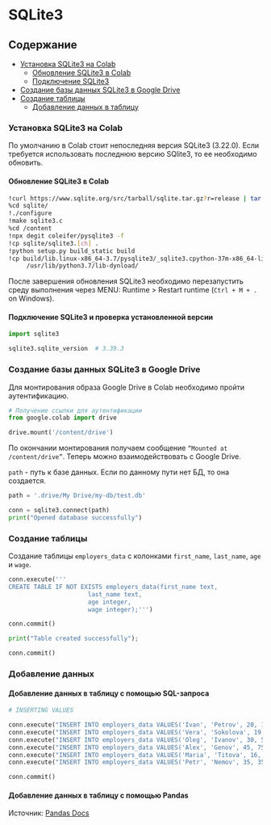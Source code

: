 # SQLite3

## Содержание

- [Установка SQLite3 на Colab](#установка-sqlite3-на-colab)
  - [Обновление SQLite3 в Colab](#обновление-sqlite3-в-colab)
  - [Подключение SQLite3](#подключение-sqlite3-и-проверка-установленной-версии)
- [Создание базы данных SQLite3 в Google Drive](#создание-базы-данных-sqlite3-в-google-drive)
- [Создание таблицы](#создание-таблицы)
  - [Добавление данных в таблицу](#добавление-данных)

### Установка SQLite3 на Colab

По умолчанию в Colab стоит непоследняя версия SQLite3 (3.22.0). Если требуется использовать последнюю версию SQlite3, то ее необходимо обновить.

#### Обновление SQLite3 в Colab

```bash
!curl https://www.sqlite.org/src/tarball/sqlite.tar.gz?r=release | tar xz
%cd sqlite/
!./configure
!make sqlite3.c
%cd /content
!npx degit coleifer/pysqlite3 -f
!cp sqlite/sqlite3.[ch] .
!python setup.py build_static build
!cp build/lib.linux-x86_64-3.7/pysqlite3/_sqlite3.cpython-37m-x86_64-linux-gnu.so \
     /usr/lib/python3.7/lib-dynload/
```

После завершения обновления SQLite3 необходимо перезапустить среду выполнения через MENU: Runtime > Restart runtime (`Ctrl + M + .` on Windows).

#### Подключение SQLite3 и проверка установленной версии

```python
import sqlite3

sqlite3.sqlite_version  # 3.39.3 
```

### Создание базы данных SQLite3 в Google Drive

Для монтирования образа Google Drive в Colab необходимо пройти аутентификацию.

```python
# Получение ссылки для аутентификации
from google.colab import drive

drive.mount('/content/drive')
```

По окончании монтирования получаем сообщение `“Mounted at /content/drive”`. Теперь можно взаимодействовать с Google Drive.

`path` - путь к базе данных. Если по данному пути нет БД, то она создается.

```python
path = '.drive/My Drive/my-db/test.db'

conn = sqlite3.connect(path)
print("Opened database successfully")
```

### Создание таблицы

Создание таблицы `employers_data` с колонками `first_name`, `last_name`, `age` и `wage`.

```python
conn.execute('''
CREATE TABLE IF NOT EXISTS employers_data(first_name text, 
                      last_name text, 
                      age integer, 
                      wage integer);''')

conn.commit()

print("Table created successfully");

conn.commit()
```

### Добавление данных

#### Добавление данных в таблицу с помощью SQL-запроса

```python
# INSERTING VALUES

conn.execute("INSERT INTO employers_data VALUES('Ivan', 'Petrov', 20, 10000);")
conn.execute("INSERT INTO employers_data VALUES('Vera', 'Sokolova', 19, 10000);")
conn.execute("INSERT INTO employers_data VALUES('Oleg', 'Ivanov', 30, 50000);")
conn.execute("INSERT INTO employers_data VALUES('Alex', 'Genov', 45, 75000);")
conn.execute("INSERT INTO employers_data VALUES('Maria', 'Titova', 16, 7500);")
conn.execute("INSERT INTO employers_data VALUES('Petr', 'Nemov', 35, 35000);")

conn.commit()
```

#### Добавление данных в таблицу с помощью Pandas

Источник: [Pandas Docs](https://pandas.pydata.org/pandas-docs/stable/reference/api/pandas.DataFrame.to_sql.html)

```python

```
